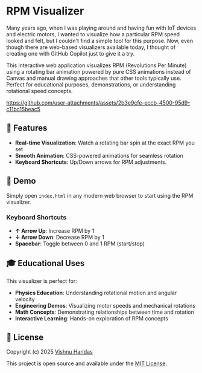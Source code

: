 # RPM Visualizer

Many years ago, when I was playing around and having fun with IoT devices and electric motors, I wanted to visualize how a particular RPM speed looked and felt, but I couldn't find a simple tool for this purpose. Now, even though there are web-based visualizers available today, I thought of creating one with GitHub Copilot just to give it a try. 

This interactive web application visualizes RPM (Revolutions Per Minute) using a rotating bar animation powered by pure CSS animations instead of Canvas and manual drawing approaches that other tools typically use. Perfect for educational purposes, demonstrations, or understanding rotational speed concepts.

https://github.com/user-attachments/assets/2b3e9cfe-eccb-4500-95d9-c11bc15beac5

## 🎯 Features

- **Real-time Visualization**: Watch a rotating bar spin at the exact RPM you set
- **Smooth Animation**: CSS-powered animations for seamless rotation
- **Keyboard Shortcuts**: Up/Down arrows for RPM adjustments.

## 🚀 Demo

Simply open `index.html` in any modern web browser to start using the RPM visualizer.

### Keyboard Shortcuts
- **↑ Arrow Up**: Increase RPM by 1
- **↓ Arrow Down**: Decrease RPM by 1
- **Spacebar**: Toggle between 0 and 1 RPM (start/stop)

## 🎓 Educational Uses

This visualizer is perfect for:
- **Physics Education**: Understanding rotational motion and angular velocity
- **Engineering Demos**: Visualizing motor speeds and mechanical rotations
- **Math Concepts**: Demonstrating relationships between time and rotation
- **Interactive Learning**: Hands-on exploration of RPM concepts

## 📝 License

Copyright (c) 2025 [Vishnu Haridas](https://iamvishnu.com/)

This project is open source and available under the [MIT License](LICENSE.txt).

